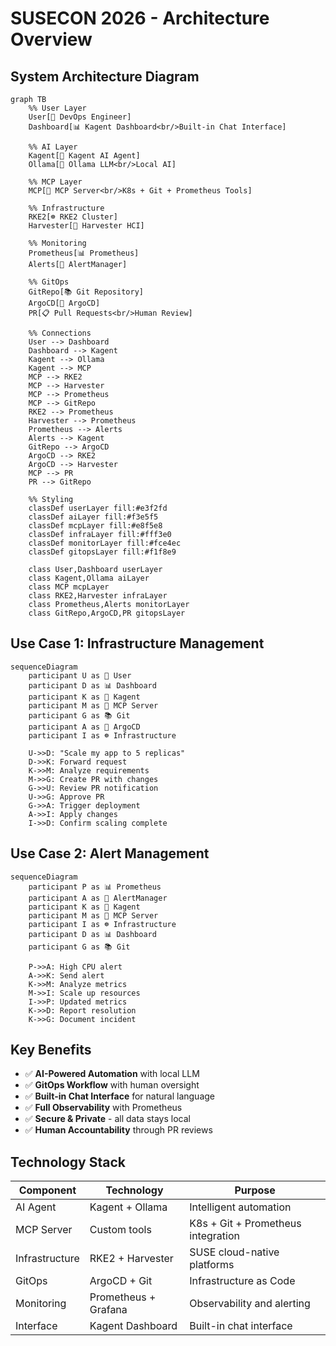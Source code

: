 # SUSECON 2026 - Architecture Overview

## System Architecture Diagram

```mermaid
graph TB
    %% User Layer
    User[👤 DevOps Engineer]
    Dashboard[📊 Kagent Dashboard<br/>Built-in Chat Interface]
    
    %% AI Layer
    Kagent[🤖 Kagent AI Agent]
    Ollama[🧠 Ollama LLM<br/>Local AI]
    
    %% MCP Layer
    MCP[🔧 MCP Server<br/>K8s + Git + Prometheus Tools]
    
    %% Infrastructure
    RKE2[☸️ RKE2 Cluster]
    Harvester[🚜 Harvester HCI]
    
    %% Monitoring
    Prometheus[📊 Prometheus]
    Alerts[🚨 AlertManager]
    
    %% GitOps
    GitRepo[📚 Git Repository]
    ArgoCD[🔄 ArgoCD]
    PR[📋 Pull Requests<br/>Human Review]
    
    %% Connections
    User --> Dashboard
    Dashboard --> Kagent
    Kagent --> Ollama
    Kagent --> MCP
    MCP --> RKE2
    MCP --> Harvester
    MCP --> Prometheus
    MCP --> GitRepo
    RKE2 --> Prometheus
    Harvester --> Prometheus
    Prometheus --> Alerts
    Alerts --> Kagent
    GitRepo --> ArgoCD
    ArgoCD --> RKE2
    ArgoCD --> Harvester
    MCP --> PR
    PR --> GitRepo
    
    %% Styling
    classDef userLayer fill:#e3f2fd
    classDef aiLayer fill:#f3e5f5
    classDef mcpLayer fill:#e8f5e8
    classDef infraLayer fill:#fff3e0
    classDef monitorLayer fill:#fce4ec
    classDef gitopsLayer fill:#f1f8e9
    
    class User,Dashboard userLayer
    class Kagent,Ollama aiLayer
    class MCP mcpLayer
    class RKE2,Harvester infraLayer
    class Prometheus,Alerts monitorLayer
    class GitRepo,ArgoCD,PR gitopsLayer
```

## Use Case 1: Infrastructure Management

```mermaid
sequenceDiagram
    participant U as 👤 User
    participant D as 📊 Dashboard
    participant K as 🤖 Kagent
    participant M as 🔧 MCP Server
    participant G as 📚 Git
    participant A as 🔄 ArgoCD
    participant I as ☸️ Infrastructure
    
    U->>D: "Scale my app to 5 replicas"
    D->>K: Forward request
    K->>M: Analyze requirements
    M->>G: Create PR with changes
    G->>U: Review PR notification
    U->>G: Approve PR
    G->>A: Trigger deployment
    A->>I: Apply changes
    I->>D: Confirm scaling complete
```

## Use Case 2: Alert Management

```mermaid
sequenceDiagram
    participant P as 📊 Prometheus
    participant A as 🚨 AlertManager
    participant K as 🤖 Kagent
    participant M as 🔧 MCP Server
    participant I as ☸️ Infrastructure
    participant D as 📊 Dashboard
    participant G as 📚 Git
    
    P->>A: High CPU alert
    A->>K: Send alert
    K->>M: Analyze metrics
    M->>I: Scale up resources
    I->>P: Updated metrics
    K->>D: Report resolution
    K->>G: Document incident
```

## Key Benefits

- ✅ **AI-Powered Automation** with local LLM
- ✅ **GitOps Workflow** with human oversight  
- ✅ **Built-in Chat Interface** for natural language
- ✅ **Full Observability** with Prometheus
- ✅ **Secure & Private** - all data stays local
- ✅ **Human Accountability** through PR reviews

## Technology Stack

| Component | Technology | Purpose |
|-----------|------------|---------|
| AI Agent | Kagent + Ollama | Intelligent automation |
| MCP Server | Custom tools | K8s + Git + Prometheus integration |
| Infrastructure | RKE2 + Harvester | SUSE cloud-native platforms |
| GitOps | ArgoCD + Git | Infrastructure as Code |
| Monitoring | Prometheus + Grafana | Observability and alerting |
| Interface | Kagent Dashboard | Built-in chat interface |
